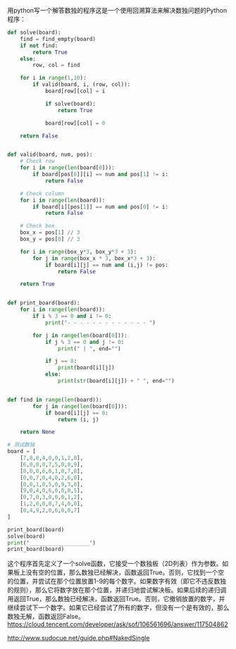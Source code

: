 用python写一个解答数独的程序这是一个使用回溯算法来解决数独问题的Python程序：

```python
def solve(board):
    find = find_empty(board)
    if not find:
        return True
    else:
        row, col = find

    for i in range(1,10):
        if valid(board, i, (row, col)):
            board[row][col] = i

            if solve(board):
                return True

            board[row][col] = 0

    return False


def valid(board, num, pos):
    # Check row
    for i in range(len(board[0])):
        if board[pos[0]][i] == num and pos[1] != i:
            return False

    # Check column
    for i in range(len(board)):
        if board[i][pos[1]] == num and pos[0] != i:
            return False

    # Check box
    box_x = pos[1] // 3
    box_y = pos[0] // 3

    for i in range(box_y*3, box_y*3 + 3):
        for j in range(box_x * 3, box_x*3 + 3):
            if board[i][j] == num and (i,j) != pos:
                return False

    return True


def print_board(board):
    for i in range(len(board)):
        if i % 3 == 0 and i != 0:
            print("- - - - - - - - - - - - - ")

        for j in range(len(board[0])):
            if j % 3 == 0 and j != 0:
                print(" | ", end="")

            if j == 8:
                print(board[i][j])
            else:
                print(str(board[i][j]) + " ", end="")


def find in range(len(board)):
        for j in range(len(board[0])):
            if board[i][j] == 0:
                return (i, j)

    return None

# 测试数独
board = [
    [7,8,0,4,0,0,1,2,0],
    [6,0,0,0,7,5,0,0,9],
    [0,0,0,6,0,1,0,7,8],
    [0,0,7,0,4,0,2,6,0],
    [0,0,1,0,5,0,9,3,0],
    [9,0,4,0,6,0,0,0,5],
    [0,7,0,3,0,0,0,1,2],
    [1,2,0,0,0,7,4,0,0],
    [0,4,9,2,0,6,0,0,7]
]

print_board(board)
solve(board)
print("___________________")
print_board(board)
```

这个程序首先定义了一个solve函数，它接受一个数独板（2D列表）作为参数。如果板上没有空的位置，那么数独已经解决，函数返回True。否则，它找到一个空的位置，并尝试在那个位置放置1-9的每个数字。如果数字有效（即它不违反数独的规则），那么它将数字放在那个位置，并递归地尝试解决板。如果后续的递归调用返回True，那么数独已经解决，函数返回True。否则，它撤销放置的数字，并继续尝试下一个数字。如果它已经尝试了所有的数字，但没有一个是有效的，那么数独无解，函数返回False。
https://cloud.tencent.com/developer/ask/sof/106561696/answer/117504862

http://www.sudocue.net/guide.php#NakedSingle